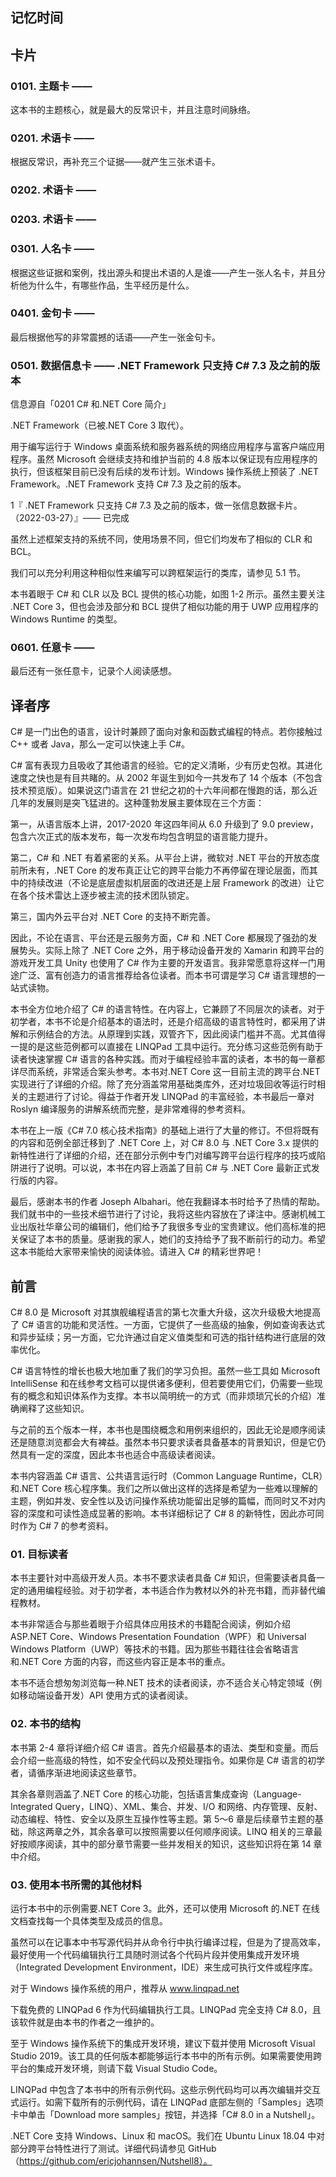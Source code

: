 ## 记忆时间

## 卡片

### 0101. 主题卡 ——

这本书的主题核心，就是最大的反常识卡，并且注意时间脉络。

### 0201. 术语卡 ——

根据反常识，再补充三个证据——就产生三张术语卡。

### 0202. 术语卡 ——

### 0203. 术语卡 ——

### 0301. 人名卡 ——

根据这些证据和案例，找出源头和提出术语的人是谁——产生一张人名卡，并且分析他为什么牛，有哪些作品，生平经历是什么。

### 0401. 金句卡 ——

最后根据他写的非常震撼的话语——产生一张金句卡。

### 0501. 数据信息卡 —— .NET Framework 只支持 C# 7.3 及之前的版本

信息源自「0201 C# 和.NET Core 简介」

.NET Framework（已被.NET Core 3 取代）。

用于编写运行于 Windows 桌面系统和服务器系统的网络应用程序与富客户端应用程序。虽然 Microsoft 会继续支持和维护当前的 4.8 版本以保证现有应用程序的执行，但该框架目前已没有后续的发布计划。Windows 操作系统上预装了 .NET Framework。.NET Framework 支持 C# 7.3 及之前的版本。

1『 .NET Framework 只支持 C# 7.3 及之前的版本，做一张信息数据卡片。（2022-03-27）』—— 已完成

虽然上述框架支持的系统不同，使用场景不同，但它们均发布了相似的 CLR 和 BCL。

我们可以充分利用这种相似性来编写可以跨框架运行的类库，请参见 5.1 节。

本书着眼于 C# 和 CLR 以及 BCL 提供的核心功能，如图 1-2 所示。虽然主要关注 .NET Core 3，但也会涉及部分和 BCL 提供了相似功能的用于 UWP 应用程序的 Windows Runtime 的类型。

### 0601. 任意卡 ——

最后还有一张任意卡，记录个人阅读感想。

## 译者序

C# 是一门出色的语言，设计时兼顾了面向对象和函数式编程的特点。若你接触过 C++ 或者 Java，那么一定可以快速上手 C#。

C# 富有表现力且吸收了其他语言的经验。它的定义清晰，少有历史包袱。其进化速度之快也是有目共睹的。从 2002 年诞生到如今一共发布了 14 个版本（不包含技术预览版）。如果说这门语言在 21 世纪之初的十六年间都在慢跑的话，那么近几年的发展则是突飞猛进的。这种蓬勃发展主要体现在三个方面：

第一，从语言版本上讲，2017-2020 年这四年间从 6.0 升级到了 9.0 preview，包含六次正式的版本发布，每一次发布均包含明显的语言能力提升。

第二，C# 和 .NET 有着紧密的关系。从平台上讲，微软对 .NET 平台的开放态度前所未有，.NET Core 的发布真正让它的跨平台能力不再停留在理论层面，而其中的持续改进（不论是底层虚拟机层面的改进还是上层 Framework 的改进）让它在各个技术雷达上逐步被主流的技术团队锁定。

第三，国内外云平台对 .NET Core 的支持不断完善。

因此，不论在语言、平台还是云服务方面，C# 和 .NET Core 都展现了强劲的发展势头。实际上除了 .NET Core 之外，用于移动设备开发的 Xamarin 和跨平台的游戏开发工具 Unity 也使用了 C# 作为主要的开发语言。我非常愿意将这样一门用途广泛、富有创造力的语言推荐给各位读者。而本书可谓是学习 C# 语言理想的一站式读物。

本书全方位地介绍了 C# 的语言特性。在内容上，它兼顾了不同层次的读者。对于初学者，本书不论是介绍基本的语法时，还是介绍高级的语言特性时，都采用了讲解和示例结合的方法。从原理到实践，双管齐下，因此阅读门槛并不高。尤其值得一提的是这些范例都可以直接在 LINQPad 工具中运行。充分练习这些范例有助于读者快速掌握 C# 语言的各种实践。而对于编程经验丰富的读者，本书的每一章都详尽而系统，非常适合案头参考。本书对.NET Core 这一目前主流的跨平台.NET 实现进行了详细的介绍。除了充分涵盖常用基础类库外，还对垃圾回收等运行时相关的主题进行了讨论。得益于作者开发 LINQPad 的丰富经验，本书最后一章对 Roslyn 编译服务的讲解系统而完整，是非常难得的参考资料。

本书在上一版《C# 7.0 核心技术指南》的基础上进行了大量的修订。不但将既有的内容和范例全部迁移到了 .NET Core 上，对 C# 8.0 与 .NET Core 3.x 提供的新特性进行了详细的介绍，还在部分示例中专门对编写跨平台运行程序的技巧或陷阱进行了说明。可以说，本书在内容上涵盖了目前 C# 与 .NET Core 最新正式发行版的内容。

最后，感谢本书的作者 Joseph Albahari。他在我翻译本书时给予了热情的帮助。我们就书中的一些技术细节进行了讨论，我将这些内容放在了译注中。感谢机械工业出版社华章公司的编辑们，他们给予了我很多专业的宝贵建议。他们高标准的把关保证了本书的质量。感谢我的家人，她们的支持给予了我不断前行的动力。希望这本书能给大家带来愉快的阅读体验。请进入 C# 的精彩世界吧！

## 前言

C# 8.0 是 Microsoft 对其旗舰编程语言的第七次重大升级，这次升级极大地提高了 C# 语言的功能和灵活性。一方面，它提供了一些高级的抽象，例如查询表达式和异步延续；另一方面，它允许通过自定义值类型和可选的指针结构进行底层的效率优化。

C# 语言特性的增长也极大地加重了我们的学习负担。虽然一些工具如 Microsoft IntelliSense 和在线参考文档可以提供诸多便利，但若要使用它们，仍需要一些现有的概念和知识体系作为支撑。本书以简明统一的方式（而非烦琐冗长的介绍）准确阐释了这些知识。

与之前的五个版本一样，本书也是围绕概念和用例来组织的，因此无论是顺序阅读还是随意浏览都会大有裨益。虽然本书只要求读者具备基本的背景知识，但是它仍然具有一定的深度，因此本书也适合中高级读者阅读。

本书内容涵盖 C# 语言、公共语言运行时（Common Language Runtime，CLR）和.NET Core 核心程序集。我们之所以做出这样的选择是希望为一些难以理解的主题，例如并发、安全性以及访问操作系统功能留出足够的篇幅，而同时又不对内容的深度和可读性造成显著的影响。本书详细标记了 C# 8 的新特性，因此亦可同时作为 C# 7 的参考资料。

### 01. 目标读者

本书主要针对中高级开发人员。本书不要求读者具备 C# 知识，但需要读者具备一定的通用编程经验。对于初学者，本书适合作为教材以外的补充书籍，而非替代编程教材。

本书非常适合与那些着眼于介绍具体应用技术的书籍配合阅读，例如介绍 ASP.NET Core、Windows Presentation Foundation（WPF）和 Universal Windows Platform（UWP）等技术的书籍。因为那些书籍往往会省略语言和.NET Core 方面的内容，而这些内容正是本书的重点。

本书不适合想匆匆浏览每一种.NET 技术的读者阅读，亦不适合关心特定领域（例如移动端设备开发）API 使用方式的读者阅读。

### 02. 本书的结构

本书第 2-4 章将详细介绍 C# 语言。首先介绍最基本的语法、类型和变量。而后会介绍一些高级的特性，如不安全代码以及预处理指令。如果你是 C# 语言的初学者，请循序渐进地阅读这些章节。

其余各章则涵盖了.NET Core 的核心功能，包括语言集成查询（Language-Integrated Query，LINQ）、XML、集合、并发、I/O 和网络、内存管理、反射、动态编程、特性、安全以及原生互操作性等主题。第 5～6 章是后续章节主题的基础，除这两章之外，其余各章可以按照需要以任何顺序阅读。LINQ 相关的三章最好按顺序阅读，其中的部分章节需要一些并发相关的知识，这些知识将在第 14 章中介绍。

### 03. 使用本书所需的其他材料

运行本书中的示例需要.NET Core 3。此外，还可以使用 Microsoft 的.NET 在线文档查找每一个具体类型及成员的信息。

虽然可以在记事本中书写源代码并从命令行中执行编译过程，但是为了提高效率，最好使用一个代码编辑执行工具随时测试各个代码片段并使用集成开发环境（Integrated Development Environment，IDE）来生成可执行文件或程序库。

对于 Windows 操作系统的用户，推荐从 www.linqpad.net

下载免费的 LINQPad 6 作为代码编辑执行工具。LINQPad 完全支持 C# 8.0，且该软件就是由本书的作者之一维护的。

至于 Windows 操作系统下的集成开发环境，建议下载并使用 Microsoft Visual Studio 2019。该工具的任何版本都能够运行本书中的所有示例。如果需要使用跨平台的集成开发环境，则请下载 Visual Studio Code。

LINQPad 中包含了本书中的所有示例代码。这些示例代码均可以再次编辑并交互式运行。如需下载所有的示例代码，请在 LINQPad 底部左侧的「Samples」选项卡中单击「Download more samples」按钮，并选择「C# 8.0 in a Nutshell」。

.NET Core 支持 Windows、Linux 和 macOS。我们在 Ubuntu Linux 18.04 中对部分跨平台特性进行了测试。详细代码请参见 GitHub（https://github.com/ericjohannsen/Nutshell8）。
